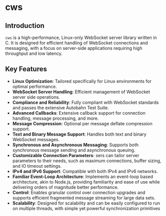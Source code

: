 # cws

## Introduction
`cws` is a high-performance, Linux-only WebSocket server library written in C. It is designed for efficient handling of WebSocket connections and messaging, with a focus on server-side applications requiring high throughput and low latency.

## Key Features
- **Linux Optimization**: Tailored specifically for Linux environments for optimal performance.
- **WebSocket Server Handling**: Efficient management of WebSocket server side operations.
- **Compliance and Reliability**: Fully compliant with WebSocket standards and passes the extensive Autobahn Test Suite.
- **Advanced Callbacks**: Extensive callback support for connection handling, message processing, and more.
- **Message Compression**: Optional per message deflate compression support.
- **Text and Binary Message Support**: Handles both text and binary WebSocket messages.
- **Synchronous and Asynchronous Messaging**: Supports both synchronous message sending and asynchronous queuing.
- **Customizable Connection Parameters**: sers can tailor server parameters to their needs, such as maximum connections, buffer sizing, and IO timeout settings.
- **IPv4 and IPv6 Support**: Compatible with both IPv4 and IPv6 networks.
- **Familiar Event-Loop Architecture**: Implements an event-loop based architecture, akin to Node.js, providing familiarity and ease of use while delivering orders of magnitude better performance.
- **Control**: Enables granular control over connection upgrades and supports efficient fragmented message streaming for large data sets.
- **Scalability**: Designed for scalability and can be easily configured to run on multiple threads, with simple yet powerful synchronization primitives
